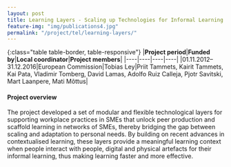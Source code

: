 ```yaml
---
layout: post
title: Learning Layers - Scaling up Technologies for Informal Learning in SME Clusters  
feature-img: "img/publications4.jpg"
permalink: "/project/tel/learning-layers/"
---
```


{:class="table table-border, table-responsive"}
|**Project period**|**Funded by**|**Local coordinator**|**Project members**|
|----|----|----|----|
|01.11.2012–31.12.2016|European Commission|Tobias Ley|Priit Tammets, Kairit Tammets, Kai Pata, Vladimir Tomberg, David Lamas, Adolfo Ruiz Calleja, Pjotr Savitski, Mart Laanpere, Mati Mõttus|

#### Project overview
The project developed a set of modular and flexible technological layers for supporting workplace practices in SMEs that unlock peer production and scaffold learning in networks of SMEs, thereby bridging the gap between scaling and adaptation to personal needs. By building on recent advances in contextualised learning, these layers provide a meaningful learning context when people interact with people, digital and physical artefacts for their informal learning, thus making learning faster and more effective.
